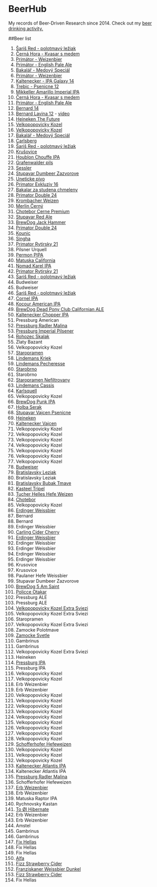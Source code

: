 # BeerHub

My records of Beer-Driven Research since 2014. Check out my [beer drinking activity.](http://beerpals.github.io/#!/feromakovi)

##Beer list
1. [Šariš Red - polotmavý ležiak](img/IMG_20140404_234333.jpg)
2. [Černá Hora - Kvasar s medem](img/IMG_20140406_004502.jpg)
3. [Primátor - Weizenbier](img/IMG_20140406_020913.jpg)
4. [Primátor - English Pale Ale](img/IMG_20140406_143249.jpg)
5. [Bakalář - Medový Speciál](img/IMG_20140406_211948.jpg)
6. [Primátor - Weizenbier](img/IMG_20140407_012519.jpg)
7. [Kaltenecker - IPA Galaxy 14](img/IMG_20140407_204906.jpg)
8. [Trebic - Psenicne 12](img/IMG_20140407_210231.jpg)
9. [Mikkeller Amarillo Imperial IPA](img/IMG_20140408_001543.jpg)
10. [Černá Hora - Kvasar s medem](img/IMG_20140408_231535.jpg)
11. [Primátor - English Pale Ale](img/IMG_20140408_233648.jpg)
12. [Bernard 14](img/IMG_20140409_213236.jpg)
13. [Bernard Lavina 12](img/IMG_20140409_213259.jpg) - [video](http://www.youtube.com/watch?v=ghyZF7REOT4&list=UUGOLwlIxP5GX-2Rhx_TXwFg&feature=share)
14. [Heineken The Future](img/IMG_20140409_232732.jpg)
15. [Velkopopovicky Kozel](img/IMG_20140409_235047.jpg)
16. [Velkopopovicky Kozel](img/IMG_20140410_001941.jpg)
17. [Bakalář - Medový Speciál](img/IMG_20140411_004927.jpg)
18. [Carlsberg](img/IMG_20140412_011355.jpg)
19. [Šariš Red - polotmavý ležiak](img/IMG_20140416_225959.jpg)
20. [Krušovice](img/IMG_20140420_210748.jpg)
21. [Houblon Chouffe IPA](img/IMG_20140420_221430.jpg)
22. [Grafenwalder pils](img/IMG_20140420_224924.jpg)
23. [Sessler](img/IMG_20140423_205922.jpg)
24. [Stupavar Dumbeer Zazvorove](img/IMG_20140423_213228.jpg)
25. [Uneticke pivo](img/IMG_20140423_221105.jpg)
26. [Primator Exkluziv 16](img/IMG_20140424_212948.jpg)
27. [Bakalar za studena chmeleny](img/IMG_20140424_220510.jpg)
28. [Primator Double 24](img/IMG_20140425_003801.jpg)
29. [Krombacher Weizen](img/IMG_20140426_012140.jpg)
30. [Merlin Černý](img/IMG_20140427_034542.jpg)
31. [Chotebor Cerne Premium](img/IMG_20140428_193152.jpg)
32. [Stupavar Red Ale](img/IMG_20140428_200424.jpg)
33. [BrewDog Jack Hammer](img/IMG_20140428_204318.jpg)
34. [Primator Double 24](img/IMG_20140425_003801.jpg)
35. [Kounic](img/IMG_20140429_225649.jpg)
36. [Singha](img/IMG_20140506_014120.jpg)
37. [Primator Rytirsky 21](img/IMG_20140507_041817.jpg)
38. Pilsner Urquell
39. [Permon PIPA](img/IMG_20140513_190813.jpg)
40. [Matuska California](img/IMG_20140513_193407.jpg)
41. [Nomad Karel IPA](img/IMG_20140513_201527.jpg)
42. [Primator Rytirsky 21](img/IMG_20140507_041817.jpg)
43. [Šariš Red - polotmavý ležiak](img/IMG_20140404_234333.jpg)
44. Budweiser
45. Budweiser
46. [Šariš Red - polotmavý ležiak](img/IMG_20140404_234333.jpg)
47. [Cornel IPA](img/IMG_20140520_194649.jpg)
48. [Kocour American IPA](img/IMG_20140520_201619.jpg)
49. [BrewDog Dead Pony Club Californian ALE](img/IMG_20140520_210857.jpg)
50. [Kaltenecker Chopper IPA](img/IMG_1401144895284.jpg)
51. Pressburg American
52. [Pressburg Radler Malina](img/IMG_1401213696806.jpg)
53. [Pressburg Imperial Pilsener](img/IMG_1401215502740.jpg)
54. [Rohozec Skalak](img/IMG_1401217248992.jpg)
55. Zlaty Bazant
56. Velkopopovicky Kozel
57. [Staropramen](img/IMG_1401567608707.jpg)
58. [Lindemans Kriek](img/IMG_1401617947423.jpg)
59. [Lindemans Pecheresse](img/IMG_1401618712833.jpg)
60. [Starobrno](img/IMG_1401811547667.jpg)
61. Starobrno
62. [Staropramen Nefiltrovany](img/IMG_1401819495658.jpg)
63. [Lindemans Cassis](img/IMG_1402066464718.jpg)
64. [Karlsquell](img/IMG_1402167012385.jpg)
65. Velkopopovicky Kozel
66. [BrewDog Punk IPA](img/IMG_1402510258153.jpg)
67. [Holba Serak](img/IMG_1402512987224.jpg)
68. [Stupavar Vajcen Psenicne](img/IMG_1402516364087.jpg)
69. [Heineken](img/IMG_1402610554039.jpg)
70. [Kaltenecker Vajcen](img/IMG_1402679957165.jpg)
71. Velkopopovicky Kozel
72. Velkopopovicky Kozel
73. Velkopopovicky Kozel
74. Velkopopovicky Kozel
75. Velkopopovicky Kozel
76. Velkopopovicky Kozel
77. Velkopopovicky Kozel
78. [Budweiser](img/IMG_1403026646421.jpg)
79. [Bratislavsky Leziak](img/IMG_1403108055695.jpg)
80. Bratislavsky Leziak
81. [Bratislavsky Bubak Tmave](img/IMG_1403118535291.jpg)
82. [Kasteel Tripel](img/IMG_1403303769593.jpg)
83. [Tucher Helles Hefe Weizen](img/IMG_1403548152584.jpg)
84. [Chotebor](img/IMG_1403641944550.jpg)
85. Velkopopovicky Kozel
86. [Erdinger Weissbier](img/IMG_1403815540682.jpg)
87. Bernard
88. Bernard
89. Erdinger Weissbier
90. [Carling Cider Cherry](img/IMG_1404162979587.jpg)
91. [Erdinger Weissbier](img/IMG_1404232929444.jpg)
92. Erdinger Weissbier
93. Erdinger Weissbier
94. Erdinger Weissbier
95. Erdinger Weissbier
96. Krusovice
97. Krusovice
98. Paulaner Hefe Weissbier
99. Stupavar Dumbeer Zazvorove
100. [BrewDog 5 Am Saint](img/IMG_1405022234692.jpg)
101. [Policce Otakar](img/IMG_1405024941891.jpg)
102. Pressburg ALE
103. Pressburg ALE
104. [Velkopopovicky Kozel Extra Sviezi](img/IMG_1405266967467.jpg)
105. Velkopopovicky Kozel Extra Sviezi
106. Staropramen
107. Velkopopovicky Kozel Extra Sviezi
108. Zamocke Polotmave
109. [Zamocke Svetle](img/IMG_1405538871052.jpg)
110. Gambrinus
111. Gambrinus
112. Velkopopovicky Kozel Extra Sviezi
113. Heineken
114. [Pressburg IPA](img/IMG_1406033933583.jpg)
115. Pressburg IPA
116. Velkopopovicky Kozel
117. Velkopopovicky Kozel
118. Erb Weizenbier
119. Erb Weizenbier
120. Velkopopovicky Kozel
121. Velkopopovicky Kozel
122. Velkopopovicky Kozel
123. Velkopopovicky Kozel
124. Velkopopovicky Kozel
125. Velkopopovicky Kozel
126. Velkopopovicky Kozel
127. Velkopopovicky Kozel
128. Velkopopovicky Kozel
129. [Schofferhofer Hefeweizen](img/IMG_1407425053028.jpg)
130. Velkopopovicky Kozel
131. Velkopopovicky Kozel
132. Velkopopovicky Kozel
133. [Kaltenecker Atlantis IPA](img/IMG_1407869374517.jpg)
134. Kaltenecker Atlantis IPA
135. [Pressburg Radler Malina](img/IMG_1407873982332.jpg)
136. Schofferhofer Hefeweizen
137. [Erb Weizenbier](img/IMG_1408392418313.jpg)
138. Erb Weizenbier
139. Matuska Raptor IPA
140. Rychnovsky Kastan
141. [To Øl Hibernate](img/IMG_1408476613405.jpg)
142. Erb Weizenbier
143. Erb Weizenbier
144. Amstel
145. Gambrinus
146. Gambrinus
147. [Fix Hellas](img/IMG_1408821871092.jpg)
148. Fix Hellas
149. Fix Hellas
150. [Alfa](img/IMG_1408883910207.jpg)
151. [Fizz Strawberry Cider](img/IMG_1408911418355.jpg)
152. [Franziskaner Weissbier Dunkel](img/IMG_1408986399585.jpg)
153. [Fizz Strawberry Cider](img/IMG_1408989792128.jpg)
154. Fix Hellas